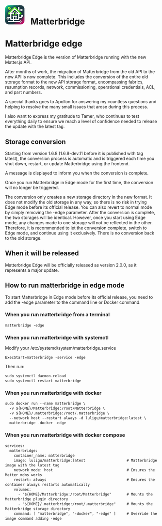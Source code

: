 # <img src="https://github.com/Luligu/matterbridge/blob/main/frontend/public/matterbridge%2064x64.png" alt="Matterbridge Logo" width="64px" height="64px">&nbsp;&nbsp;&nbsp;Matterbridge

# Matterbridge edge

Matterbridge Edge is the version of Matterbridge running with the new Matter.js API.

After months of work, the migration of Matterbridge from the old API to the new API is now complete. This includes the conversion of the entire old storage format to the new API storage format, encompassing fabrics, resumption records, network, commissioning, operational credentials, ACL, and part numbers.

A special thanks goes to Apollon for answering my countless questions and helping to resolve the many small issues that arose during this process.

I also want to express my gratitude to Tamer, who continues to test everything daily to ensure we reach a level of confidence needed to release the update with the latest tag.

## Storage conversion

Starting from version 1.6.8 (1.6.8-dev.11 before it is published with tag latest), the conversion process is automatic and is triggered each time you shut down, restart, or update Matterbridge using the frontend.

A message is displayed to inform you when the conversion is complete.

Once you run Matterbridge in Edge mode for the first time, the conversion will no longer be triggered.

The conversion only creates a new storage directory in the new format. It does not modify the old storage in any way, so there is no risk in trying Edge mode before its official release. You can also revert to normal mode by simply removing the -edge parameter. After the conversion is complete, the two storages will be identical. However, once you start using Edge mode, any changes made to one storage will not be reflected in the other. Therefore, it is recommended to let the conversion complete, switch to Edge mode, and continue using it exclusively.
There is no conversion back to the old storage.

## When it will be released

Matterbridge Edge will be officially released as version 2.0.0, as it represents a major update.

## How to run matterbridge in edge mode 

To start Matterbridge in Edge mode before its official release, you need to add the -edge parameter to the command line or Docker command.

### When you run matterbridge from a terminal

```
matterbridge -edge
```

### When you run matterbridge with systemctl

Modify your /etc/systemd/system/matterbridge.service

```
ExecStart=matterbridge -service -edge
```

Then run:

```
sudo systemctl daemon-reload
sudo systemctl restart matterbridge
```

### When you run matterbridge with docker

```
sudo docker run --name matterbridge \
  -v ${HOME}/Matterbridge:/root/Matterbridge \
  -v ${HOME}/.matterbridge:/root/.matterbridge \
  --network host --restart always -d luligu/matterbridge:latest \
  matterbridge -docker -edge
```

### When you run matterbridge with docker compose

```
services:
  matterbridge:
    container_name: matterbridge
    image: luligu/matterbridge:latest                   # Matterbridge image with the latest tag
    network_mode: host                                  # Ensures the Matter mdns works
    restart: always                                     # Ensures the container always restarts automatically
    volumes:
      - "${HOME}/Matterbridge:/root/Matterbridge"       # Mounts the Matterbridge plugin directory
      - "${HOME}/.matterbridge:/root/.matterbridge"     # Mounts the Matterbridge storage directory
    command: [ "matterbridge", "-docker", "-edge" ]     # Override the image command adding -edge
```